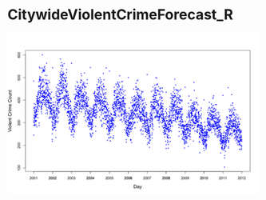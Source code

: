 # CitywideViolentCrimeForecast_R
![alt text](https://github.com/xiaomuliu/CitywideViolentCrimeForecast_R/blob/master/CityCrimeSeries.png)
